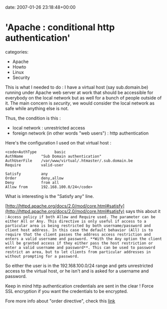 


date: 2007-01-26 23:18:48+00:00


# 'Apache : conditional http authentication'

categories:
- Apache
- Howto
- Linux
- Security


This is what I needed to do :
I have a virtual host (say sub.domain.be) running under Apache web server at work that should be accessible for everybody on the local network but as well for a bunch of people outside of it. The main concern is *security*, we would consider the local network as safe while anything else is not.

Thus, the condition is this :
- local network : unrestricted access
- foreign network (in other words "web users") : http authentication



Here's the configuration I used on that virtual host :


    
    <code>AuthType        basic
    AuthName        "Sub Domain authentication"
    AuthUserFile    /var/www/virtual/.htmaster/.sub.domain.be
    Require         valid-user
    
    Satisfy         any
    Order           deny,allow
    Deny            from all
    Allow from      192.168.100.0/24</code>



What is interesting is the "Satisfy any" line.

[http://httpd.apache.org/docs/2.0/mod/core.html#satisfy](http://httpd.apache.org/docs/2.0/mod/core.html#satisfy) says this about it :
`Access policy if both Allow and Require used. The parameter can be either All or Any. This directive is only useful if access to a particular area is being restricted by both username/password and client host address. In this case the default behavior (All) is to require that the client passes the address access restriction and enters a valid username and password. **With the Any option the client will be granted access if they either pass the host restriction or enter a valid username and password**. This can be used to password restrict an area, but to let clients from particular addresses in without prompting for a password.`

So either the user is in the 192.168.100.0/24 range and gets unrestricted access to the virtual host, or he isn't and is asked for a username and password.

Keep in mind http authentication credentials are sent in the clear ! Force SSL encryption if you want the credentials to be encrypted.

Fore more info about "order directive", check this [link](http://blog.wains.be/post/apache-order-directive/)
